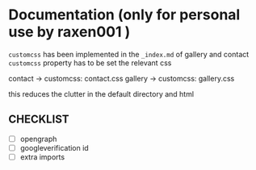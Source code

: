 # Documentation (only for personal use by raxen001 )

`customcss` has been implemented
in the `_index.md` of gallery and contact
`customcss` property has to be set the relevant css

contact -> customcss: contact.css
gallery -> customcss: gallery.css

this reduces the clutter in the default directory and html

## CHECKLIST

- [ ] opengraph
- [ ] googleverification id
- [ ] extra imports
